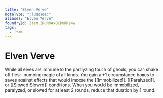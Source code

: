 ```yaml
---
title: "Elven Verve"
noteType: ":luggage:"
aliases: "Elven Verve"
foundryId: Item.ZHuNoAxOCBmORs4w
tags:
  - Item
---
```


# Elven Verve

While all elves are immune to the paralyzing touch of ghouls, you can shake off flesh-numbing magic of all kinds. You gain a +1 circumstance bonus to saves against effects that would impose the [[Immobilized]], [[Paralyzed]], or [[Slowed|Slowed]] conditions. When you would be immobilized, paralyzed, or slowed for at least 2 rounds, reduce that duration by 1 round.
